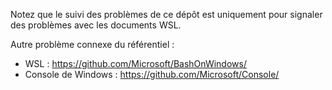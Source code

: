 Notez que le suivi des problèmes de ce dépôt est uniquement pour signaler des problèmes avec les documents WSL.

Autre problème connexe du référentiel :

* WSL : https://github.com/Microsoft/BashOnWindows/
* Console de Windows : https://github.com/Microsoft/Console/
